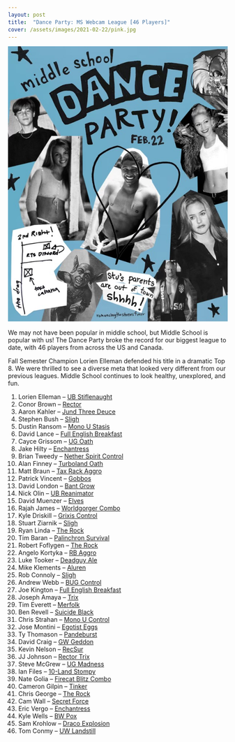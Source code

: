 ```yaml
---
layout: post
title:  "Dance Party: MS Webcam League [46 Players]"
cover: /assets/images/2021-02-22/pink.jpg
---
```


![](/assets/images/2021-02-22/blue.jpg)

We may not have been popular in middle school, but Middle School is popular
with us! The Dance Party broke the record for our biggest league to date, with
46 players from across the US and Canada.

Fall Semester Champion Lorien Elleman defended his title in a dramatic Top 8.
We were thrilled to see a diverse meta that looked very different from our
previous leagues. Middle School continues to look healthy, unexplored, and fun.


1.	Lorien Elleman – [UB Stiflenaught](/assets/images/2021-02-22/lorien_elleman.jpg)
2.	Conor Brown – [Rector](/assets/images/2021-02-22/connor_brown.jpg)
3.	Aaron Kahler – [Jund Three Deuce](/assets/images/2021-02-22/aaron_kahler.jpg)
4.	Stephen Bush – [Sligh](/assets/images/2021-02-22/stephen_bush.jpg)
5.	Dustin Ransom – [Mono U Stasis](/assets/images/2021-02-22/dustin_ransom.jpg)
6.	David Lance – [Full English Breakfast](/assets/images/2021-02-22/david_lance.jpg)
7.	Cayce Grissom – [UG Oath](/assets/images/2021-02-22/cayce_grissom.jpg)
8.	Jake Hilty – [Enchantress](/assets/images/2021-02-22/jake_hilty.jpg)
9.	Brian Tweedy – [Nether Spirit Control](/assets/images/2021-02-22/brian_tweedy.jpg)
10.	Alan Finney – [Turboland Oath](/assets/images/2021-02-22/alan_finney.jpg)
11.	Matt Braun – [Tax Rack Aggro](/assets/images/2021-02-22/matt_braun.jpg)
12.	Patrick Vincent – [Gobbos](/assets/images/2021-02-22/patrick.jpg)
13.	David London – [Bant Grow](/assets/images/2021-02-22/david_london.jpg)
14.	Nick Olin – [UB Reanimator](/assets/images/2021-02-22/nick_olin.jpg)
15.	David Muenzer – [Elves](/assets/images/2021-02-22/david_muenzer.jpg)
16.	Rajah James – [Worldgorger Combo](/assets/images/2021-02-22/rajah_james.jpg)
17.	Kyle Driskill – [Grixis Control](/assets/images/2021-02-22/kyle_driskill.jpg)
18.	Stuart Ziarnik – [Sligh](/assets/images/2021-02-22/stuart_ziarnik.jpg)
19.	Ryan Linda – [The Rock](/assets/images/2021-02-22/ryan_linda.jpg)
20.	Tim Baran – [Palinchron Survival](/assets/images/2021-02-22/tim_baran.jpg)
21.	Robert Foflygen – [The Rock](/assets/images/2021-02-22/robert_foflygen.jpg)
22.	Angelo Kortyka – [RB Aggro](/assets/images/2021-02-22/angelo_kortyka.jpg)
23.	Luke Tooker – [Deadguy Ale](/assets/images/2021-02-22/luke_tooker.jpg)
24.	Mike Klements – [Aluren](/assets/images/2021-02-22/mike_klements.jpg)
25.	Rob Connoly – [Sligh](/assets/images/2021-02-22/Rob_Connolly.jpg)
26.	Andrew Webb – [BUG Control](/assets/images/2021-02-22/andrew_webb.jpg)
27.	Joe Kington – [Full English Breakfast](/assets/images/2021-02-22/joe_kington.png)
28.	Joseph Amaya – [Trix](/assets/images/2021-02-22/joseph_amaya.jpg)
29.	Tim Everett – [Merfolk](/assets/images/2021-02-22/tim_everett.jpg)
30.	Ben Revell – [Suicide Black](/assets/images/2021-02-22/ben_revell.jpg)
31.	Chris Strahan – [Mono U Control](/assets/images/2021-02-22/chris_strahan.png)
32.	Jose Montini – [Egotist Eggs](/assets/images/2021-02-22/jose_montini.png)
33.	Ty Thomason – [Pandeburst](/assets/images/2021-02-22/ty_thomason.jpg)
34.	David Craig – [GW Geddon](/assets/images/2021-02-22/david_craig.jpg)
35.	Kevin Nelson – [RecSur](/assets/images/2021-02-22/kevin_nelson.jpg)
36.	JJ Johnson – [Rector Trix](/assets/images/2021-02-22/jj_johnson.jpg)
37.	Steve McGrew – [UG Madness](/assets/images/2021-02-22/steve_mcgrew.jpg)
38.	Ian Files – [10-Land Stompy](/assets/images/2021-02-22/ian_files.jpg)
39.	Nate Golia – [Firecat Blitz Combo](/assets/images/2021-02-22/nate_golia.png)
40.	Cameron Gilpin – [Tinker](/assets/images/2021-02-22/cameron_gilpin.jpg)
41.	Chris George – [The Rock](/assets/images/2021-02-22/chris_george.jpg)
42.	Cam Wall – [Secret Force](/assets/images/2021-02-22/cam_wall.jpg)
43.	Eric Vergo – [Enchantress](/assets/images/2021-02-22/eric_vergo.jpg)
44.	Kyle Wells – [BW Pox](/assets/images/2021-02-22/kyle_wells.jpg)
45.	Sam Krohlow – [Draco Explosion](/assets/images/2021-02-22/sam_krohlow.jpg)
46.	Tom Conmy – [UW Landstill](/assets/images/2021-02-22/tom_conmy.jpg)

